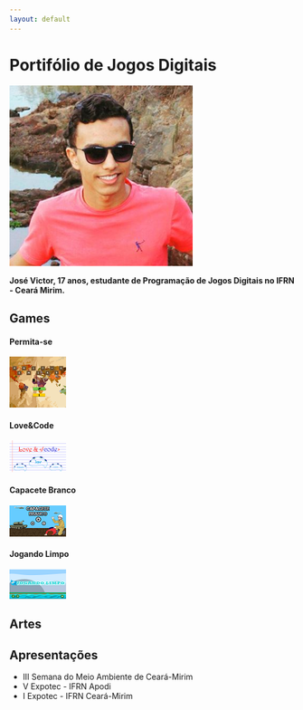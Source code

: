 ```yaml
---
layout: default
---
```

# Portifólio de Jogos Digitais
![Dono](Eu.png)

__José Victor, 17 anos, estudante de Programação de Jogos Digitais no IFRN - Ceará Mirim.__ 


## Games


#### Permita-se

[![](Jogo1.png)](https://zevictor.github.io/Permita-se/)


#### Love&Code

[![](Jogo2.png)](https://zevictor.github.io/Love&Code/)


#### Capacete Branco

[![](Jogo3.png)](https://zevictor.github.io/CapWhite/)

#### Jogando Limpo

[![](Jogo4.png)](https://zevictor.github.io/ProjetoJogo/)

## Artes

## Apresentações

* III Semana do Meio Ambiente de Ceará-Mirim
* V Expotec - IFRN Apodi
* I Expotec - IFRN Ceará-Mirim
